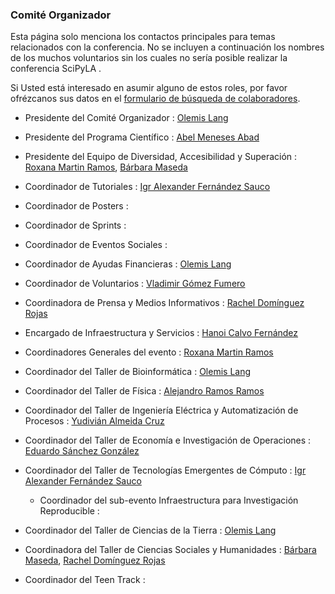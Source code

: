 
### Comité Organizador

Esta página solo menciona los contactos principales para temas relacionados 
con la conferencia. No se incluyen a continuación los nombres de los muchos 
voluntarios sin los cuales no sería posible realizar la conferencia SciPyLA  .

Si Usted está interesado en asumir alguno de estos roles, por favor ofrézcanos 
sus datos en el [formulario de búsqueda de colaboradores](../forms/joinus).

- Presidente del Comité Organizador : [Olemis Lang](http://linkedin.com/in/olemis)
- Presidente del Programa Científico : [Abel Meneses Abad](https://cu.linkedin.com/in/abel-abel-meneses-abad-1450ba3a)
- Presidente del Equipo de Diversidad, Accesibilidad y Superación : [Roxana Martin Ramos](https://www.linkedin.com/in/roxana-martin-ramos-50711948/), [Bárbara Maseda](http://www.linkedin.com/in/barbaramaseda/)
- Coordinador de Tutoriales :  [Igr Alexander Fernández Sauco](https://www.linkedin.com/in/igr-alex%C3%A1nder-fern%C3%A1ndez-sa%C3%BAco-34374062/)
- Coordinador de Posters : 
- Coordinador de Sprints : 
- Coordinador de Eventos Sociales : 
- Coordinador de Ayudas Financieras : [Olemis Lang](http://linkedin.com/in/olemis)
- Coordinador de Voluntarios : [Vladimir Gómez Fumero](https://www.linkedin.com/in/vladimir-g%C3%B3mez-fumero-55aa8513b)
- Coordinadora de Prensa y Medios Informativos : [Rachel Domínguez Rojas](https://www.linkedin.com/in/rachel-dom%C3%ADnguez-b5271891/)
- Encargado de Infraestructura y Servicios : [Hanoi Calvo Fernández](https://www.facebook.com/hanoicalvofernandez)

- Coordinadores Generales del evento : [Roxana Martin Ramos](https://www.linkedin.com/in/roxana-martin-ramos-50711948/)
- Coordinador del Taller de Bioinformática : [Olemis Lang](http://linkedin.com/in/olemis)
- Coordinador del Taller de Física : [Alejandro Ramos Ramos](https://www.facebook.com/alejandro.ramosramos.35)
- Coordinador del Taller de Ingeniería Eléctrica y Automatización de Procesos :  [Yudivián Almeida Cruz](https://www.linkedin.com/in/yudivi%C3%A1n-almeida-cruz-a534a8a4/)
- Coordinador del Taller de Economía e Investigación de Operaciones : [Eduardo Sánchez González](https://www.linkedin.com/in/eduardo-s%C3%A1nchez-gonz%C3%A1lez-13750889/)
- Coordinador del Taller de Tecnologías Emergentes de Cómputo : [Igr Alexander Fernández Sauco](https://www.linkedin.com/in/igr-alex%C3%A1nder-fern%C3%A1ndez-sa%C3%BAco-34374062/)
  * Coordinador del sub-evento Infraestructura para Investigación Reproducible :
- Coordinador del Taller de Ciencias de la Tierra : [Olemis Lang](http://linkedin.com/in/olemis)
- Coordinadora del Taller de Ciencias Sociales y Humanidades : [Bárbara Maseda](http://www.linkedin.com/in/barbaramaseda/), [Rachel Domínguez Rojas](https://www.linkedin.com/in/rachel-dom%C3%ADnguez-b5271891/)

- Coordinador del Teen Track :


